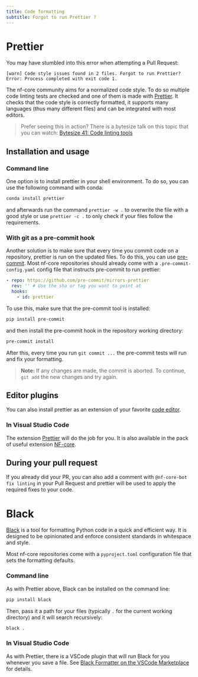 ```yaml
---
title: Code formatting
subtitle: Forgot to run Prettier ?
---
```


# Prettier

You may have stumbled into this error when attempting a Pull Request:

```
[warn] Code style issues found in 2 files. Forgot to run Prettier?
Error: Process completed with exit code 1.
```

The nf-core community aims for a normalized code style.
To do so multiple code linting tests are checked and one of them is made with [Prettier](https://prettier.io/).
It checks that the code style is correctly formatted, it supports many languages (thus many different files) and can be integrated with most editors.

> Prefer seeing this in action? There is a bytesize talk on this topic that you can watch: [Bytesize 41: Code linting tools](https://nf-co.re/events/2022/bytesize-41-prettier)

## Installation and usage

### Command line

One option is to install prettier in your shell environment.
To do so, you can use the following command with conda:

```bash
conda install prettier
```

and afterwards run the command `prettier -w .` to overwrite the file with a good style or use `prettier -c .` to only check if your files follow the requirements.

### With git as a pre-commit hook

Another solution is to make sure that every time you commit code on a repository, prettier is run on the updated files.
To do this, you can use [pre-commit](https://pre-commit.com/).
Most nf-core repositories should already come with a `.pre-commit-config.yaml` config file that instructs pre-commit to run prettier:

```yaml
- repo: https://github.com/pre-commit/mirrors-prettier
  rev: '' # Use the sha or tag you want to point at
  hooks:
    - id: prettier
```

To use this, make sure that the pre-commit tool is installed:

```bash
pip install pre-commit
```

and then install the pre-commit hook in the repository working directory:

```bash
pre-commit install
```

After this, every time you run `git commit ...` the pre-commit tests will run and fix your formatting.

> **Note:**
> If any changes are made, the commit is aborted.
> To continue, `git add` the new changes and try again.

## Editor plugins

You can also install prettier as an extension of your favorite [code editor](https://prettier.io/docs/en/editors.html).

### In Visual Studio Code

The extension [Prettier](https://marketplace.visualstudio.com/items?itemName=esbenp.prettier-vscode) will do the job for you. It is also available in the pack of useful extension [NF-core](https://marketplace.visualstudio.com/items?itemName=nf-core.nf-core-extensionpack).

## During your pull request

If you already did your PR, you can also add a comment with `@nf-core-bot fix linting` in your Pull Request and prettier will be used to apply the required fixes to your code.

# Black

[Black](https://black.readthedocs.io/) is a tool for formatting Python code in a quick and efficient way.
It is designed to be opinionated and enforce consistent standards in whitespace and style.

Most nf-core repositories come with a `pyproject.toml` configuration file that sets the formatting defaults.

### Command line

As with Prettier above, Black can be installed on the command line:

```bash
pip install black
```

Then, pass it a path for your files (typically `.` for the current working directory) and it will search recursively:

```bash
black .
```

### In Visual Studio Code

As with Prettier, there is a VSCode plugin that will run Black for you whenever you save a file. See [Black Formatter on the VSCode Marketplace](https://marketplace.visualstudio.com/items?itemName=ms-python.black-formatter) for details.
